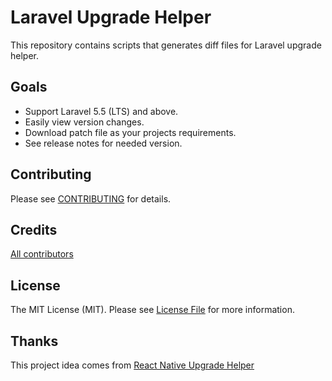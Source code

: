 # Laravel Upgrade Helper

This repository contains scripts that generates diff files for Laravel upgrade helper.

## Goals

* Support Laravel 5.5 (LTS) and above.
* Easily view version changes.
* Download patch file as your projects requirements.
* See release notes for needed version.

## Contributing

Please see [CONTRIBUTING](CONTRIBUTING.md) for details.

## Credits

[All contributors](https://github.com/laravel-upgrade-helper/laravel-upgrade-helper.github.io/graphs/contributors)

## License

The MIT License (MIT). Please see [License File](LICENSE) for more information.

## Thanks

This project idea comes from [React Native Upgrade Helper](https://github.com/react-native-community/upgrade-helper)
